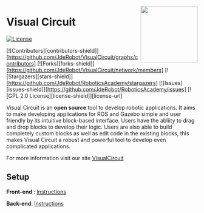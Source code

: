 <a href="https://jderobot.github.io/"><img src="./img/logo.gif" width="150" align="right" /></a>

# Visual Circuit

[![License](http://img.shields.io/:license-gpl-blue.svg)](http://opensource.org/licenses/GPL-2.0)

[![Contributors][contributors-shield]][https://github.com/JdeRobot/VisualCircuit/graphs/contributors]
[![Forks][forks-shield]][https://github.com/JdeRobot/VisualCircuit/network/members]
[![Stargazers][stars-shield]][https://github.com/JdeRobot/RoboticsAcademy/stargazers]
[![Issues][issues-shield]][https://github.com/JdeRobot/RoboticsAcademy/issues]
[![GPL 2.0 License][license-shield]][license-url]


Visual Circuit is an **open source** tool to develop robotic applications. It aims to make developing applications for ROS and Gazebo simple and user friendly by its intuitive block-based interface. Users have the abliity to drag and drop blocks to develop their logic. Users are also able to build completely custom blocks as well as edit code in the existing blocks, this makes Visual Circuit a robust and powerful tool to develop even complicated applications. 


For more information visit our site [VisualCircuit](https://jderobot.github.io/VisualCircuit/)


## Setup

**Front-end** : [Instructions](./frontend/README.md) 

**Back-end**: [Instructions](./backend/README.md)